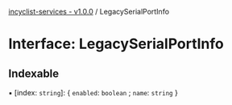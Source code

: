 [incyclist-services - v1.0.0](../README.md) / LegacySerialPortInfo

# Interface: LegacySerialPortInfo

## Indexable

▪ [index: `string`]: { `enabled`: `boolean` ; `name`: `string`  }
